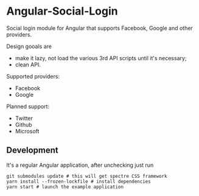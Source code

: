 Angular-Social-Login
====================

Social login module for Angular that supports Facebook, Google and other providers.

Design gooals are

+ make it lazy, not load the various 3rd API scripts until it's necessary;
+ clean API.

Supported providers:

+ Facebook
+ Google

Planned support:

+ Twitter
+ Github
+ Microsoft

Development
-----------

It's a regular Angular application, after unchecking just run

    git submodules update # this will get spectre CSS framework
    yarn install --frozen-lockfile # install dependencies
    yarn start # launch the example application
